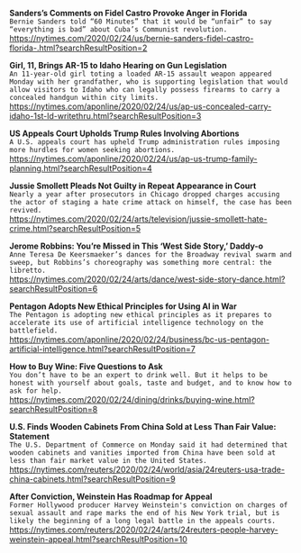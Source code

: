 **Sanders’s Comments on Fidel Castro Provoke Anger in Florida**\
`Bernie Sanders told “60 Minutes” that it would be “unfair” to say “everything is bad” about Cuba’s Communist revolution.`\
https://nytimes.com/2020/02/24/us/bernie-sanders-fidel-castro-florida-.html?searchResultPosition=2

**Girl, 11, Brings AR-15 to Idaho Hearing on Gun Legislation**\
`An 11-year-old girl toting a loaded AR-15 assault weapon appeared Monday with her grandfather, who is supporting legislation that would allow visitors to Idaho who can legally possess firearms to carry a concealed handgun within city limits.`\
https://nytimes.com/aponline/2020/02/24/us/ap-us-concealed-carry-idaho-1st-ld-writethru.html?searchResultPosition=3

**US Appeals Court Upholds Trump Rules Involving Abortions**\
`A U.S. appeals court has upheld Trump administration rules imposing more hurdles for women seeking abortions. `\
https://nytimes.com/aponline/2020/02/24/us/ap-us-trump-family-planning.html?searchResultPosition=4

**Jussie Smollett Pleads Not Guilty in Repeat Appearance in Court**\
`Nearly a year after prosecutors in Chicago dropped charges accusing the actor of staging a hate crime attack on himself, the case has been revived.`\
https://nytimes.com/2020/02/24/arts/television/jussie-smollett-hate-crime.html?searchResultPosition=5

**Jerome Robbins: You’re Missed in This ‘West Side Story,’ Daddy-o**\
`Anne Teresa De Keersmaeker’s dances for the Broadway revival swarm and sweep, but Robbins’s choreography was something more central: the libretto.`\
https://nytimes.com/2020/02/24/arts/dance/west-side-story-dance.html?searchResultPosition=6

**Pentagon Adopts New Ethical Principles for Using AI in War**\
`The Pentagon is adopting new ethical principles as it prepares to accelerate its use of artificial intelligence technology on the battlefield. `\
https://nytimes.com/aponline/2020/02/24/business/bc-us-pentagon-artificial-intelligence.html?searchResultPosition=7

**How to Buy Wine: Five Questions to Ask**\
`You don’t have to be an expert to drink well. But it helps to be honest with yourself about goals, taste and budget, and to know how to ask for help.`\
https://nytimes.com/2020/02/24/dining/drinks/buying-wine.html?searchResultPosition=8

**U.S. Finds Wooden Cabinets From China Sold at Less Than Fair Value: Statement**\
`The U.S. Department of Commerce on Monday said it had determined that wooden cabinets and vanities imported from China have been sold at less than fair market value in the United States.`\
https://nytimes.com/reuters/2020/02/24/world/asia/24reuters-usa-trade-china-cabinets.html?searchResultPosition=9

**After Conviction, Weinstein Has Roadmap for Appeal**\
`Former Hollywood producer Harvey Weinstein's conviction on charges of sexual assault and rape marks the end of his New York trial, but is likely the beginning of a long legal battle in the appeals courts.`\
https://nytimes.com/reuters/2020/02/24/arts/24reuters-people-harvey-weinstein-appeal.html?searchResultPosition=10

